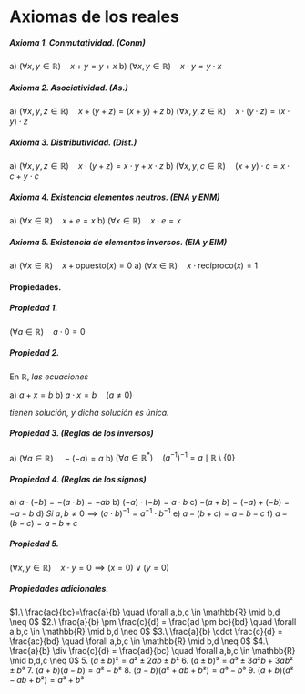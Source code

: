 # Axiomas de los reales

##### Axioma 1. Conmutatividad. (Conm)
a) $(\forall x,y \in \mathbb R) \quad x+y=y+x$
b) $(\forall x,y \in \mathbb R) \quad x \cdot y=y \cdot x$

##### Axioma 2. Asociatividad. (As.)
a) $(\forall x,y,z \in \mathbb R) \quad x+(y+z)=(x+y)+z$
b) $(\forall x,y,z \in \mathbb R) \quad x \cdot (y \cdot z)=(x \cdot y) \cdot z$

##### Axioma 3. Distributividad. (Dist.)
a) $(\forall x,y,z \in \mathbb R) \quad x \cdot (y+z)=x \cdot y + x \cdot z$
b) $(\forall x,y,c \in \mathbb R) \quad (x+y) \cdot c=x \cdot c + y \cdot c$

##### Axioma 4. Existencia elementos neutros. (ENA y ENM)
a) $(\forall x \in \mathbb R) \quad x+e=x$
b) $(\forall x \in \mathbb R) \quad x \cdot e=x$

##### Axioma 5. Existencia de elementos inversos. (EIA y EIM)
a) $(\forall x \in \mathbb R) \quad x+\text{opuesto}(x)=0$
a) $(\forall x \in \mathbb R) \quad x \cdot \text{recíproco}(x)=1$

#### Propiedades.

##### Propiedad 1.
$(\forall a \in \mathbb R) \quad a \cdot 0 = 0$

##### Propiedad 2.
En $\mathbb R$, *las ecuaciones*

a) $a + x = b$
b) $a \cdot x = b \quad (a \ne 0)$

*tienen solución, y dicha solución es única.*

##### Propiedad 3. (Reglas de los inversos)
a) $(\forall a \in \mathbb R) \quad -(-a) = a$
b) $(\forall a \in \mathbb R^*) \quad (a^{-1})^{-1} = a \mid \mathbb{R}\setminus{\{0\}}$

##### Propiedad 4. (Reglas de los signos)
a) $a \cdot (-b) = -(a \cdot b) = -ab$
b) $(-a) \cdot (-b) = a \cdot b$
c) $-(a+b)=(-a)+(-b)=-a-b$
d) $Si\ a,b \neq 0 \implies (a \cdot b)^{-1} = a^{-1} \cdot b^{-1}$
e) $a-(b+c)=a-b-c$
f) $a-(b-c)=a-b+c$

##### Propiedad 5.
$(\forall x,y \in \mathbb{R}) \quad x \cdot y = 0 \implies (x = 0) \lor (y=0)$

##### Propiedades adicionales.
$1.\ \frac{ac}{bc}=\frac{a}{b} \quad \forall a,b,c \in \mathbb{R} \mid b,d \neq 0$
$2.\ \frac{a}{b} \pm \frac{c}{d} = \frac{ad \pm bc}{bd} \quad \forall a,b,c \in \mathbb{R} \mid b,d \neq 0$
$3.\ \frac{a}{b} \cdot \frac{c}{d} = \frac{ac}{bd} \quad \forall a,b,c \in \mathbb{R} \mid b,d \neq 0$
$4.\ \frac{a}{b} \div \frac{c}{d} = \frac{ad}{bc} \quad \forall a,b,c \in \mathbb{R} \mid b,d,c \neq 0$
$5.\ (a \pm b)²=a² \pm 2ab \pm b²$
$6.\ (a \pm b)³=a³ \pm 3a²b+3ab² \pm b³$
$7.\ (a+b)(a-b)=a²-b²$
$8.\ (a-b)(a²+ab+b²)=a³-b³$
$9.\ (a+b)(a²-ab+b²)=a³+b³$













